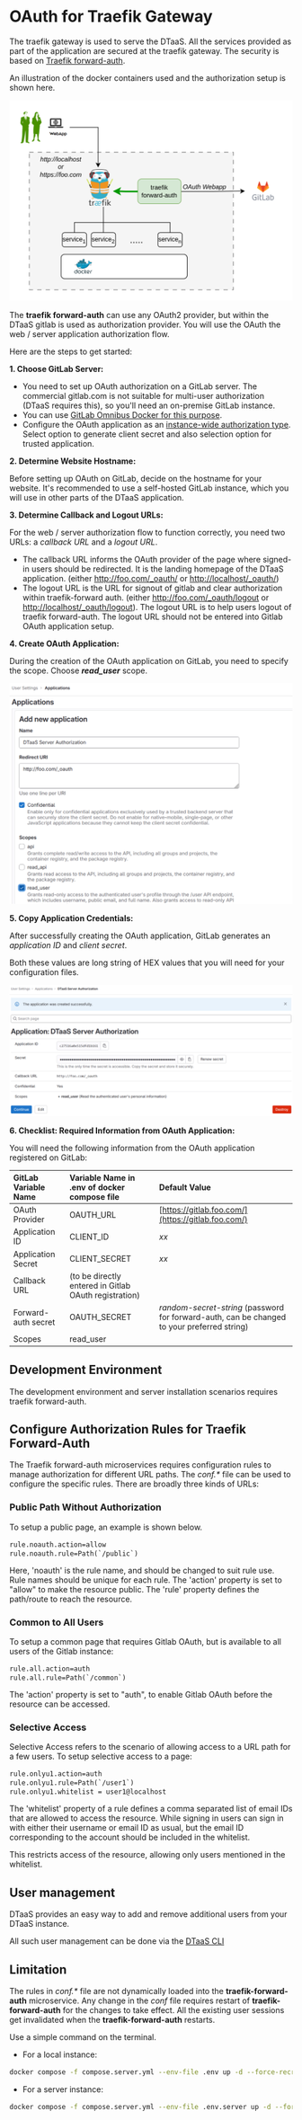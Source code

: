 # OAuth for Traefik Gateway

The traefik gateway is used to serve the DTaaS. All the services
provided as part of the application are secured at the traefik gateway.
The security is based on [Traefik forward-auth](https://github.com/thomseddon/traefik-forward-auth).

An illustration of the docker containers used and the authorization
setup is shown here.

![traefik oauth](./traefik-oauth.png)

The **traefik forward-auth** can use any OAuth2 provider, but within the DTaaS
gitlab is used as authorization provider.
You will use
the OAuth the web / server application
authorization flow.

Here are the steps to get started:

**1. Choose GitLab Server:**

- You need to set up OAuth authorization on a GitLab server.
  The commercial gitlab.com is not suitable for multi-user authorization
  (DTaaS requires this), so you'll need an on-premise GitLab instance.
- You can use
  [GitLab Omnibus Docker for this purpose](https://docs.gitlab.com/ee/install/docker.html).
- Configure the OAuth application as an
  [instance-wide authorization type](https://docs.gitlab.com/ee/integration/oauth_provider.html#create-an-instance-wide-application).
  Select option to generate client secret and also selection option
  for trusted application.

**2. Determine Website Hostname:**

Before setting up OAuth on GitLab, decide on the hostname for your website.
It's recommended to use a self-hosted GitLab instance, which you will use in
other parts of the DTaaS application.

**3. Determine Callback and Logout URLs:**

For the web / server authorization flow to function correctly,
you need two URLs: a _callback URL_ and a _logout URL_.

- The callback URL informs the OAuth provider of the
  page where
  signed-in users should be redirected. It is the landing
  homepage of the DTaaS application.
  (either <http://foo.com/_oauth/> or <http://localhost/_oauth/>)
- The logout URL is the URL for signout of gitlab and clear authorization
  within traefik-forward auth.
  (either <http://foo.com/_oauth/logout> or <http://localhost/_oauth/logout>).
  The logout URL is to help users logout of traefik forward-auth. The logout
  URL should not be entered into Gitlab OAuth application setup.

**4. Create OAuth Application:**

During the creation of the OAuth application on GitLab, you need to specify
the scope. Choose **_read_user_** scope.

![Creation of Server OAuth Application](server-oauth.png)

**5. Copy Application Credentials:**

After successfully creating the OAuth application, GitLab generates
an _application ID_ and _client secret_.

Both these values are long string of HEX values that you will need for
your configuration files.

![Server OAuth Application Credentials](server-oauth2.png)

**6. Checklist: Required Information from OAuth Application:**

You will need the following information from
the OAuth application registered on GitLab:

<!-- markdownlint-disable MD013 -->
| GitLab Variable Name | Variable Name in .env of docker compose file | Default Value |
|:---|:---|:---|
|OAuth Provider|OAUTH_URL|[https://gitlab.foo.com/](https://gitlab.foo.com/)|
|Application ID|CLIENT_ID| _xx_ |
|Application Secret|CLIENT_SECRET| _xx_ |
|Callback URL|(to be directly entered in Gitlab OAuth registration)||
|Forward-auth secret|OAUTH_SECRET|_random-secret-string_ (password for forward-auth, can be changed to your preferred string) |
|Scopes| read_user ||
<!-- markdownlint-enable MD013 -->

## Development Environment

The development environment and server installation scenarios
requires traefik forward-auth.

## Configure Authorization Rules for Traefik Forward-Auth

The Traefik forward-auth microservices requires configuration rules to manage
authorization for different URL paths.
The _conf.*_ file can be used to configure the specific rules.
There are broadly three kinds of URLs:

### Public Path Without Authorization

To setup a public page, an example is shown below.

```text
rule.noauth.action=allow
rule.noauth.rule=Path(`/public`)
```

Here, 'noauth' is the rule name, and should be changed to suit rule use.
Rule names should be unique for each rule.
The 'action' property is set to "allow" to make the resource public.
The 'rule' property defines the path/route to reach the resource.

### Common to All Users

To setup a common page that requires Gitlab OAuth,
but is available to all users of the Gitlab instance:

```text
rule.all.action=auth
rule.all.rule=Path(`/common`)
```

The 'action' property is set to "auth", to enable Gitlab
OAuth before the resource can be accessed.

### Selective Access

Selective Access refers to the scenario of allowing access to a URL path
for a few users. To setup selective access to a page:

```text
rule.onlyu1.action=auth
rule.onlyu1.rule=Path(`/user1`)
rule.onlyu1.whitelist = user1@localhost
```

The 'whitelist' property of a rule defines a comma separated list
of email IDs that are allowed to access the resource.
While signing in users can sign in with either their username or email ID
as usual, but the email ID corresponding to the
account should be included in the whitelist.

This restricts access of the resource,
allowing only users mentioned in the whitelist.

## User management

DTaaS provides an easy way to add
and remove additional users from your
DTaaS instance.

All such user management can be
done via the [DTaaS CLI](../cli.md)

## Limitation

The rules in _conf.*_ file are not dynamically loaded into
the **traefik-forward-auth** microservice.
Any change in the _conf_ file requires
restart of **traefik-forward-auth** for the changes to take effect.
All the existing user sessions get invalidated when
the **traefik-forward-auth** restarts.

Use a simple command on the terminal.

- For a local instance:

```bash
docker compose -f compose.server.yml --env-file .env up -d --force-recreate traefik-forward-auth
```

- For a server instance:

```bash
docker compose -f compose.server.yml --env-file .env.server up -d --force-recreate traefik-forward-auth
```
